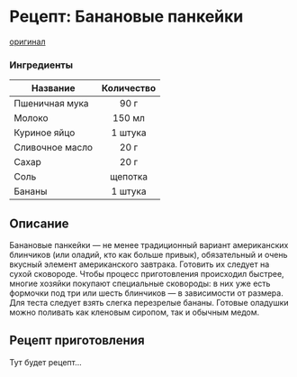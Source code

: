 
# Рецепт: Банановые панкейки

[оригинал](https://eda.ru/recepty/zavtraki/bananovie-pankejki-35975)

### Ингредиенты

| Название | Количество |
| ------------- | :-------------: |
| Пшеничная мука | 90 г |
| Молоко | 150 мл |
| Куриное яйцо | 1 штука |
| Сливочное масло | 20 г |
| Сахар | 20 г |
| Соль | щепотка |
| Бананы | 1 штука |

## Описание

Банановые панкейки — не менее традиционный вариант американских блинчиков (или оладий, кто как больше привык), обязательный и очень вкусный элемент американского завтрака. Готовить их следует на сухой сковороде. Чтобы процесс приготовления происходил быстрее, многие хозяйки покупают специальные сковороды: в них уже есть формочки под три или шесть блинчиков — в зависимости от размера. Для теста следует взять слегка перезрелые бананы. Готовые оладушки можно поливать как кленовым сиропом, так и обычным медом.

## Рецепт приготовления

Тут будет рецепт...